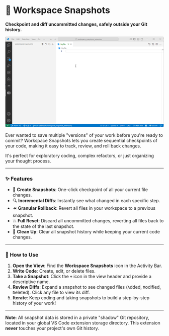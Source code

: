 # 📸 Workspace Snapshots

**Checkpoint and diff uncommitted changes, safely outside your Git history.**

![Workspace Snapshots Demo](https://raw.githubusercontent.com/hspartali/workspace_snapshots_extension/main/demo.gif)

Ever wanted to save multiple "versions" of your work before you're ready to commit? Workspace Snapshots lets you create sequential checkpoints of your code, making it easy to track, review, and roll back changes.

It's perfect for exploratory coding, complex refactors, or just organizing your thought process.

---

### ✨ Features

-   📸 **Create Snapshots**: One-click checkpoint of all your current file changes.
-   🔍 **Incremental Diffs**: Instantly see what changed in each specific step.
-   ⏪ **Granular Rollback**: Revert all files in your workspace to a previous snapshot.
-   💥 **Full Reset**: Discard all uncommitted changes, reverting all files back to the state of the last snapshot.
-   🧹 **Clean Up**: Clear all snapshot history while keeping your current code changes.

---

### 🚀 How to Use

1.  **Open the View**: Find the **Workspace Snapshots** icon in the Activity Bar.
2.  **Write Code**: Create, edit, or delete files.
3.  **Take a Snapshot**: Click the **`+`** icon in the view header and provide a descriptive name.
4.  **Review Diffs**: Expand a snapshot to see changed files (`A`dded, `M`odified, `D`eleted). Click any file to view its diff.
5.  **Iterate**: Keep coding and taking snapshots to build a step-by-step history of your work!

---

**Note**: All snapshot data is stored in a private "shadow" Git repository, located in your global VS Code extension storage directory. This extension **never** touches your project's own Git history.
